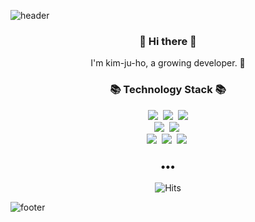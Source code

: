 ![header](https://capsule-render.vercel.app/api?type=waving&color=random&height=300&section=header&text=kim-ju-ho&fontColor=white&fontAlignX=45&fontAlignY=45&fontSize=100)


<h3 align="center"> 👋 Hi there 👋 </h3>
<p align="center">
I'm kim-ju-ho, a growing developer. 🌱 <br>
</p>
<h3 align="center">📚 Technology Stack 📚</h3>
<p align="center">
  <img src="https://img.shields.io/badge/-Java-orange?style=flat&logo=java&logoColor=black"/>&nbsp
  <img src="https://img.shields.io/badge/-JavaScript-yellow?style=flat&logo=JavaScript&logoColor=black"/>&nbsp
  <img src="https://img.shields.io/badge/jQuery-0769AD?style=flat&logo=jQuery&logoColor=black"/>
  <br>
  <img src="https://img.shields.io/badge/-SpringBoot-brightgreen?style=flat&logo=SpringBoot&logoColor=green"/>&nbsp
  <img src="https://img.shields.io/badge/-JPA-brightgreen?style=flat&logo=JPA&logoColor=green"/>&nbsp

  <br>
  <img src="https://img.shields.io/badge/-MySQL-navy?style=flat&logo=MySQL&logoColor=green"/>&nbsp
  <img src="https://img.shields.io/badge/-AWS-black?style=flat&logo=aws&logoColor=green"/>&nbsp
  <img src="https://img.shields.io/badge/-Git-black?style=flat&logo=Git&logoColor=green"/>&nbsp
</p>

<h3 align="center">•••</h3>



  
</p>

<div align=center>

![Hits](https://hits.seeyoufarm.com/api/count/incr/badge.svg?url=https%3A%2F%2Fgithub.com%2Fduhanmo&count_bg=%2379C83D&title_bg=%23555555&icon=&icon_color=%23E7E7E7&title=hits&edge_flat=false)
  


</div>

![footer](https://capsule-render.vercel.app/api?type=slice&color=EFDC05&height=100&section=footer)

